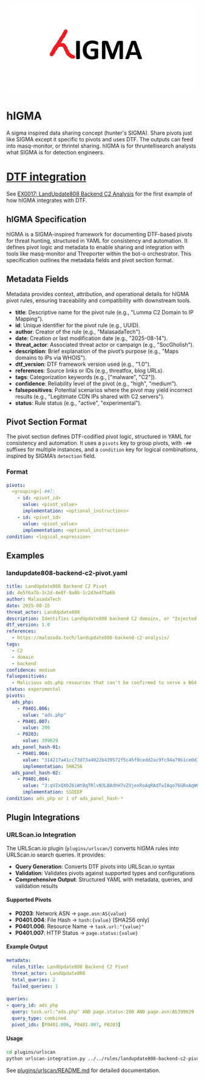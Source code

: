 
<div align="center">
  <img src="logo.png" alt="hIGMA Logo">
</div>

# hIGMA
A sigma inspired data sharing concept (hunter's SIGMA). Share pivots just like SIGMA except it specific to pivots and uses DTF. The outputs can feed into masq-monitor, or thrintel sharing. hIGMA is for thruntellisearch analysts what SIGMA is for detection engineers.

# [DTF integration](https://github.com/MalasadaTech/defenders-threatmesh-framework)

See [EX0017: LandUpdate808 Backend C2 Analysis](https://github.com/MalasadaTech/defenders-threatmesh-framework/blob/main/examples/EX0017.md#higma) for the first example of how hIGMA integrates with DTF.

## hIGMA Specification

hIGMA is a SIGMA-inspired framework for documenting DTF-based pivots for threat hunting, structured in YAML for consistency and automation. It defines pivot logic and metadata to enable sharing and integration with tools like masq-monitor and Threporter within the bot-o orchestrator. This specification outlines the metadata fields and pivot section format.

## Metadata Fields

Metadata provides context, attribution, and operational details for hIGMA pivot rules, ensuring traceability and compatibility with downstream tools.

- **title**: Descriptive name for the pivot rule (e.g., "Lumma C2 Domain to IP Mapping").
- **id**: Unique identifier for the pivot rule (e.g., UUID).
- **author**: Creator of the rule (e.g., "MalasadaTech").
- **date**: Creation or last modification date (e.g., "2025-08-14").
- **threat_actor**: Associated threat actor or campaign (e.g., "SocGholish").
- **description**: Brief explanation of the pivot’s purpose (e.g., "Maps domains to IPs via WHOIS").
- **dtf_version**: DTF framework version used (e.g., "1.0").
- **references**: Source links or IDs (e.g., threatfox, blog URLs).
- **tags**: Categorization keywords (e.g., ["malware", "C2"]).
- **confidence**: Reliability level of the pivot (e.g., "high", "medium").
- **falsepositives**: Potential scenarios where the pivot may yield incorrect results (e.g., "Legitimate CDN IPs shared with C2 servers").
- **status**: Rule status (e.g., "active", "experimental").

## Pivot Section Format

The pivot section defines DTF-codified pivot logic, structured in YAML for consistency and automation. It uses a `pivots` key to group pivots, with `-##` suffixes for multiple instances, and a `condition` key for logical combinations, inspired by SIGMA’s `detection` field.

### Format
```yaml
pivots:
  <grouping>[-##]:
    - id: <pivot_id>
      value: <pivot_value>
      implementation: <optional_instructions>
    - id: <pivot_id>
      value: <pivot_value>
      implementation: <optional_instructions>
condition: <logical_expression>
```

## Examples

### landupdate808-backend-c2-pivot.yaml
```yaml
title: LandUpdate808 Backend C2 Pivot
id: 4e5f6a7b-3c2d-4e8f-9a0b-1c2d3e4f5a6b
author: MalasadaTech
date: 2025-08-15
threat_actor: LandUpdate808
description: Identifies LandUpdate808 backend C2 domains, or "Injected Link Providers", that provide the injected link to load the LandUpdate808 exploit kit. These normally return a B64-encoded string that is the injected URL. This search will return the scan jobs that scanned the ads.php route, got a 200 response, and is hosted on AS399629.
dtf_version: 1.0
references:
  - https://malasada.tech/landupdate808-backend-c2-analysis/
tags:
  - C2
  - domain
  - backend
confidence: medium
falsepositives:
  - Malicious ads.php resources that can't be confirmed to serve a B64 encoded string.
status: experimental
pivots:
  ads_php:
    - P0401.006:
      value: "ads.php"
    - P0401.007:
      value: 200
    - P0203:
      value: 399629
  ads_panel_hash-01:
    - P0401.004:
      value: "314217a41cc73d73a4022b439572f5c45f0cedd2ac9fc94a79b1ce0d37d5a43c"
      implementation: SHA256
  ads_panel_hash-02:
    - P0401.004:
      value: "3:qVZxQXbZ6iWtBqTRlvN3LBAdhH7vZVjexRoAqRAdTwIAqo76GRoAqWQoMhFIeAqM:qzxO96PKvp2dhHiXdq3v7rdqWQoMTpAN"
      implementation: SSDEEP  
condition: ads_php or 1 of ads_panel_hash-*
```

## Plugin Integrations

### URLScan.io Integration

The URLScan.io plugin (`plugins/urlscan/`) converts hIGMA rules into URLScan.io search queries. It provides:

- **Query Generation**: Converts DTF pivots into URLScan.io syntax
- **Validation**: Validates pivots against supported types and configurations
- **Comprehensive Output**: Structured YAML with metadata, queries, and validation results

#### Supported Pivots
- **P0203**: Network ASN → `page.asn:AS{value}`
- **P0401.004**: File Hash → `hash:{value}` (SHA256 only)
- **P0401.006**: Resource Name → `task.url:"{value}"`
- **P0401.007**: HTTP Status → `page.status:{value}`

#### Example Output
```yaml
metadata:
  rules_title: LandUpdate808 Backend C2 Pivot
  threat_actor: LandUpdate808
  total_queries: 2
  failed_queries: 1

queries:
- query_id: ads_php
  query: task.url:"ads.php" AND page.status:200 AND page.asn:AS399629
  query_type: combined
  pivot_ids: [P0401.006, P0401.007, P0203]
```

#### Usage
```bash
cd plugins/urlscan
python urlscan-integration.py ../../rules/landupdate808-backend-c2-pivot.yaml
```

See [plugins/urlscan/README.md](plugins/urlscan/README.md) for detailed documentation.
